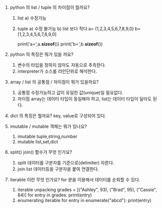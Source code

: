 1.	python 의 list / tuple 의 차이점이 뭘까요?
	1) list
       a) 수정가능	
	2) tuple
	   a) 수정 불가능
	   b) list 보다 작다
	   a= (1,2,3,4,5,6,7,8,9,0)
	   b= [1,2,3,4,5,6,7,8,9,0]

	   print('a=',a.__sizeof__())
       print('b=',b.__sizeof__())
	   

2.	python 의 특징은 뭐가 있을 까요?
	1) 변수의 타입을 정하지 않아도 자동으로 추측한다.
	2) interpreter가 소스를 라인단위로 해석한다.
	
3.	array / list 의 공통점 / 차이점이 뭐가 있을까요?
	1) 공통점 
	수정가능하고 값이 유일한 값(unique)일 필요없다.
	2) 차이점
	array는 데이터 타입이 동일해야 하고, list는 데이터 타입이 달라도 된다.

4.	dict 의 특징은 뭘까요?
	key, value로 구성되어 있다.

5.	imutable / mutable 객체는 뭐가 있나요?
	1) imutable
	tuple,string,number
	2) mutable
	list,set,dict

6.	split() join() 함수가 무엇 인가요?
	1) split
	데이터를 구분자를 기준으로(delimiter) 자른다.
	2) join
	list 데이터등을 구분자을 붙여 연결한다.

7.	iterable 이란 무엇 인가요?
	for 문을 이용해서 데이터를 순회할 수 있다.
	1) iterable unpacking
	grades = [("Ashley", 93), ("Brad", 95), ("Cassie", 84)]
	for entry in grades:
		print(entry)
	2) enumerating iterable
	for entry in enumerate("abcd"):
        print(entry)
	
	

